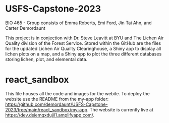 # USFS-Capstone-2023
BIO 465 - Group consists of Emma Roberts, Emi Ford, Jin Tai Ahn, and Carter Demordaunt

This project is in conjection with Dr. Steve Leavitt at BYU and The Lichen Air Quality division of the Forest Service. Stored within the GitHub are the files for the updated Lichen Air Quailty Clearinghouse, a Shiny app to display all lichen plots on a map, and a Shiny app to plot the three different databases storing lichen, plot, and elemental data. 

# react_sandbox

This file houses all the code and images for the webite.
To deploy the website use the README from the my-app folder: https://github.com/demordaunt/USFS-Capstone-2023/tree/main/react_sandbox/my-app.
The website is currently live at https://dev.dsiemqxdujil1.amplifyapp.com/.
